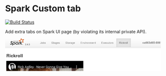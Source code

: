 # Spark Custom tab
[![Build Status](https://travis-ci.com/andreoss/spark-tabs.svg?branch=master)](https://travis-ci.com/andreoss/spark-tabs)

Add extra tabs on Spark UI page (by violating its internal private API).

![example](example.png "Example")